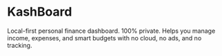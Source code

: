 # KashBoard
Local-first personal finance dashboard. 100% private. Helps you manage income, expenses, and smart budgets with no cloud, no ads, and no tracking.
